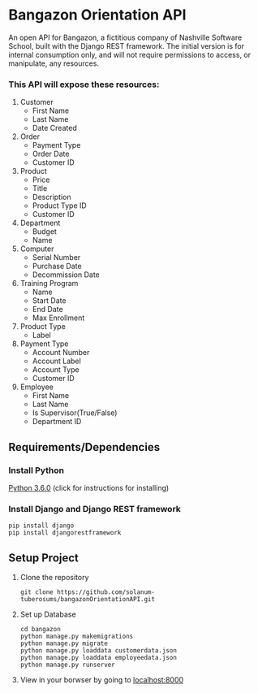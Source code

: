 # Bangazon Orientation API

An open API for Bangazon, a fictitious company of Nashville Software School, built with the Django REST framework. The initial version is for internal consumption only, and will not require permissions to access, or manipulate, any resources. 

### This API will expose these resources:
1. Customer
    - First Name
    - Last Name
    - Date Created
1. Order
    - Payment Type
    - Order Date
    - Customer ID
1. Product
    - Price
    - Title
    - Description
    - Product Type ID
    - Customer ID
1. Department
    - Budget
    - Name
1. Computer
    - Serial Number
    - Purchase Date
    - Decommission Date
1. Training Program
    - Name
    - Start Date
    - End Date
    - Max Enrollment
1. Product Type
    - Label
1. Payment Type
    - Account Number
    - Account Label
    - Account Type
    - Customer ID
1. Employee
    - First Name
    - Last Name
    - Is Supervisor(True/False)
    - Department ID


## Requirements/Dependencies
### Install Python
[Python 3.6.0](https://wiki.python.org/moin/BeginnersGuide/Download) (click for instructions for installing)

### Install Django and Django REST framework
```
pip install django
pip install djangorestframework
```

## Setup Project
1. Clone the repository
    ```
    git clone https://github.com/solanum-tuberosums/bangazonOrientationAPI.git
    ```
1. Set up Database
    ```
    cd bangazon
    python manage.py makemigrations
    python manage.py migrate
    python manage.py loaddata customerdata.json
    python manage.py loaddata employeedata.json
    python manage.py runserver
    ```
1. View in your borwser by going to [localhost:8000](http://localhost:8000/)

